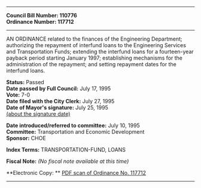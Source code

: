 * * * * *  
  
**Council Bill Number: [](#h0)[](#h2)110776**   
**Ordinance Number: 117712**  
  
* * * * *  
  
AN ORDINANCE related to the finances of the Engineering Department; authorizing the repayment of interfund loans to the Engineering Services and Transportation Funds; extending the interfund loans for a fourteen-year payback period starting January 1997; establishing mechanisms for the administration of the repayment; and setting repayment dates for the interfund loans.  
  
**Status:** Passed   
**Date passed by Full Council:** July 17, 1995   
**Vote:** 7-0   
**Date filed with the City Clerk:** July 27, 1995   
**Date of Mayor's signature:** July 25, 1995   
[(about the signature date)](/~public/approvaldate.htm)   
  
  
**Date introduced/referred to committee:** July 10, 1995   
**Committee:** Transportation and Economic Development   
**Sponsor:** CHOE   
  
**Index Terms:** TRANSPORTATION-FUND, LOANS  
  
**Fiscal Note:** *(No fiscal note available at this time)*  
  
**Electronic Copy: ** [PDF scan of Ordinance No. 117712](/~archives/Ordinances/Ord_117712.pdf)  
  
* * * * *  
